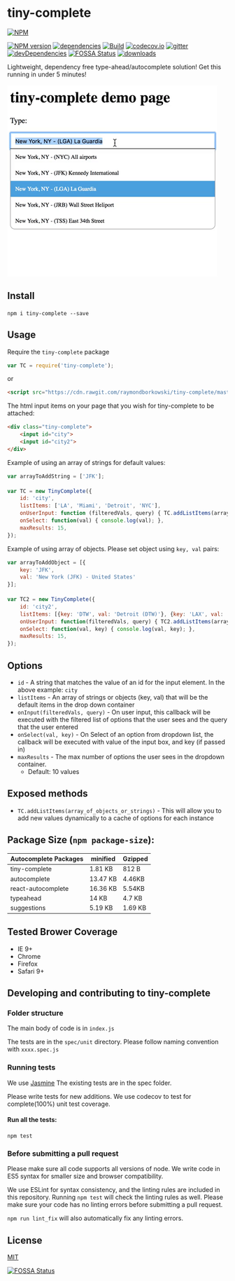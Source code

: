 # tiny-complete
[![NPM](https://nodei.co/npm/tiny-complete.png)](https://nodei.co/npm/tiny-complete/)

[![NPM version](https://img.shields.io/npm/v/tiny-complete.svg?style=flat-square)](https://www.npmjs.com/package/tiny-complete)
[![dependencies](https://david-dm.org/raymondborkowski/tiny-complete.svg)](https://david-dm.org/raymondborkowski/tiny-complete)
[![Build](https://travis-ci.org/raymondborkowski/tiny-complete.svg?branch=master)](https://travis-ci.org/raymondborkowski/tiny-complete)
[![codecov.io](https://codecov.io/github/raymondborkowski/tiny-complete/coverage.svg?branch=master)](https://codecov.io/github/raymondborkowski/tiny-complete?branch=master)
[![gitter](https://badges.gitter.im/Join%20Chat.svg)](https://gitter.im/tiny-complete?utm_source=badge&utm_medium=badge&utm_campaign=pr-badge&utm_content=badge)
[![devDependencies](https://david-dm.org/raymondborkowski/tiny-complete/dev-status.svg)](https://david-dm.org/raymondborkowski/tiny-complete#info=devDependencies)
[![FOSSA Status](https://app.fossa.io/api/projects/git%2Bgithub.com%2Fraymondborkowski%2Ftiny-complete.svg?type=shield)](https://app.fossa.io/projects/git%2Bgithub.com%2Fraymondborkowski%2Ftiny-complete?ref=badge_shield)
[![downloads](https://img.shields.io/npm/dt/tiny-complete.svg)](https://img.shields.io/npm/dt/tiny-complete.svg)

Lightweight, dependency free type-ahead/autocomplete solution! Get this running in under 5 minutes!
<br>
<br>
![](./docs/example.gif)

## Install
`npm i tiny-complete --save`

## Usage
Require the `tiny-complete` package
```js
var TC = require('tiny-complete');
```

or

```html
<script src="https://cdn.rawgit.com/raymondborkowski/tiny-complete/master/min.js"></script>
```

The html input items on your page that you wish for tiny-complete to be attached:
```html
<div class="tiny-complete">
    <input id="city">
    <input id="city2">
</div>
```
Example of using an array of strings for default values:
```js
var arrayToAddString = ['JFK'];
 
var TC = new TinyComplete({
    id: 'city',
    listItems: ['LA', 'Miami', 'Detroit', 'NYC'],
    onUserInput: function (filteredVals, query) { TC.addListItems(arrayToAddString); },
    onSelect: function(val) { console.log(val); },
    maxResults: 15,
});
```
Example of using array of objects. Please set object using `key, val` pairs:
```js
var arrayToAddObject = [{
    key: 'JFK',
    val: 'New York (JFK) - United States'
}];
 
var TC2 = new TinyComplete({
    id: 'city2',
    listItems: [{key: 'DTW', val: 'Detroit (DTW)'}, {key: 'LAX', val: 'LA'}],
    onUserInput: function(filteredVals, query) { TC2.addListItems(arrayToAddObject); },
    onSelect: function(val, key) { console.log(val, key); },
    maxResults: 15,
});
```
## Options

- `id` - A string that matches the value of an id for the input element. In the above example: `city`
- `listItems` - An array of strings or objects (key, val) that will be the default items in the drop down container
- `onInput(filteredVals, query)` - On user input, this callback will be executed with the filtered list of options that the user sees and the query that the user entered
- `onSelect(val, key)` - On Select of an option from dropdown list, the callback will be executed with value of the input box, and key (if passed in)
- `maxResults` - The max number of options the user sees in the dropdown container.
    - Default: 10 values

## Exposed methods
- `TC.addListItems(array_of_objects_or_strings)` - This will allow you to add new values dynamically to a cache of options for each instance

## Package Size (`npm package-size`):
|Autocomplete Packages  | minified  |  Gzipped |
| ------------- | ------------- | ------------- |
| tiny-complete  | 1.81 KB |812 B|   
| autocomplete | 13.47 KB | 4.46KB|
| react-autocomplete | 16.36 KB | 5.54KB|
| typeahead | 14 KB | 4.7 KB|
| suggestions | 5.19 KB| 1.69 KB|

## Tested Brower Coverage
- IE 9+
- Chrome
- Firefox
- Safari 9+

## Developing and contributing to tiny-complete
### Folder structure
The main body of code is in `index.js`

The tests are in the `spec/unit` directory. Please follow naming convention with `xxxx.spec.js`

### Running tests

We use [Jasmine](https://jasmine.github.io/api/3.0/global) The existing tests are in the spec folder.

Please write tests for new additions. We use codecov to test for complete(100%) unit test coverage.

#### Run all the tests:

`npm test`

### Before submitting a pull request

Please make sure all code supports all versions of node. We write code in ES5 syntax for smaller size and browser compatibility.

We use ESLint for syntax consistency, and the linting rules are included in this repository. Running `npm test` will check the linting rules as well. Please make sure your code has no linting errors before submitting a pull request.

`npm run lint_fix` will also automatically fix any linting errors.

## License

[MIT](https://github.com/raymondborkowski/tiny-complete/blob/master/LICENSE)


[![FOSSA Status](https://app.fossa.io/api/projects/git%2Bgithub.com%2Fraymondborkowski%2Ftiny-complete.svg?type=large)](https://app.fossa.io/projects/git%2Bgithub.com%2Fraymondborkowski%2Ftiny-complete?ref=badge_large)
